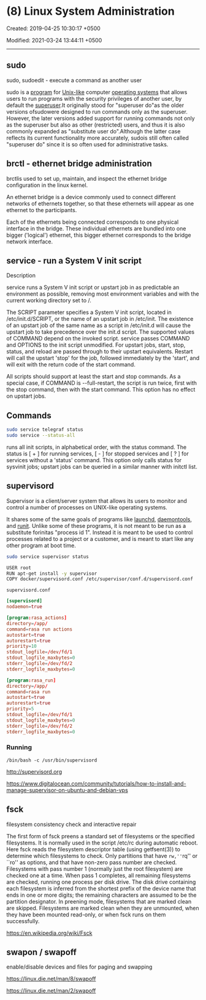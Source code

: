 # (8) Linux System Administration

Created: 2019-04-25 10:30:17 +0500

Modified: 2021-03-24 13:44:11 +0500

---

## sudo

sudo, sudoedit - execute a command as another user

sudo is a [program](https://en.wikipedia.org/wiki/Computer_program) for [Unix-like](https://en.wikipedia.org/wiki/Unix-like) computer [operating systems](https://en.wikipedia.org/wiki/Operating_system) that allows users to run programs with the security privileges of another user, by default the [superuser](https://en.wikipedia.org/wiki/Superuser).It originally stood for "superuser do"as the older versions ofsudowere designed to run commands only as the superuser. However, the later versions added support for running commands not only as the superuser but also as other (restricted) users, and thus it is also commonly expanded as "substitute user do".Although the latter case reflects its current functionality more accurately, sudois still often called "superuser do" since it is so often used for administrative tasks.

## brctl - ethernet bridge administration

brctlis used to set up, maintain, and inspect the ethernet bridge configuration in the linux kernel.

An ethernet bridge is a device commonly used to connect different networks of ethernets together, so that these ethernets will appear as one ethernet to the participants.

Each of the ethernets being connected corresponds to one physical interface in the bridge. These individual ethernets are bundled into one bigger ('logical') ethernet, this bigger ethernet corresponds to the bridge network interface.

## service - run a System V init script

Description

service runs a System V init script or upstart job in as predictable an environment as possible, removing most environment variables and with the current working directory set to /.

The SCRIPT parameter specifies a System V init script, located in /etc/init.d/SCRIPT, or the name of an upstart job in /etc/init. The existence of an upstart job of the same name as a script in /etc/init.d will cause the upstart job to take precedence over the init.d script. The supported values of COMMAND depend on the invoked script. service passes COMMAND and OPTIONS to the init script unmodified. For upstart jobs, start, stop, status, and reload are passed through to their upstart equivalents. Restart will call the upstart 'stop' for the job, followed immediately by the 'start', and will exit with the return code of the start command.

All scripts should support at least the start and stop commands. As a special case, if COMMAND is --full-restart, the script is run twice, first with the stop command, then with the start command. This option has no effect on upstart jobs.

## Commands

```bash
sudo service telegraf status
sudo service --status-all
```

runs all init scripts, in alphabetical order, with the status command. The status is [ + ] for running services, [ - ] for stopped services and [ ? ] for services without a 'status' command. This option only calls status for sysvinit jobs; upstart jobs can be queried in a similar manner with initctl list.

## supervisord

Supervisor is a client/server system that allows its users to monitor and control a number of processes on UNIX-like operating systems.

It shares some of the same goals of programs like [launchd](http://supervisord.org/glossary.html#term-launchd), [daemontools](http://supervisord.org/glossary.html#term-daemontools), and [runit](http://supervisord.org/glossary.html#term-runit). Unlike some of these programs, it is not meant to be run as a substitute forinitas "process id 1". Instead it is meant to be used to control processes related to a project or a customer, and is meant to start like any other program at boot time.

```bash
sudo service supervisor status

USER root
RUN apt-get install -y supervisor
COPY docker/supervisord.conf /etc/supervisor/conf.d/supervisord.conf
```

`supervisord.conf`
```toml
[supervisord]
nodaemon=true

[program:rasa_actions]
directory=/app/
command=rasa run actions
autostart=true
autorestart=true
priority=10
stdout_logfile=/dev/fd/1
stdout_logfile_maxbytes=0
stderr_logfile=/dev/fd/2
stderr_logfile_maxbytes=0

[program:rasa_run]
directory=/app/
command=rasa run
autostart=true
autorestart=true
priority=5
stdout_logfile=/dev/fd/1
stdout_logfile_maxbytes=0
stderr_logfile=/dev/fd/2
stderr_logfile_maxbytes=0
```

### Running

`/bin/bash -c /usr/bin/supervisord`

<http://supervisord.org>

<https://www.digitalocean.com/community/tutorials/how-to-install-and-manage-supervisor-on-ubuntu-and-debian-vps>

## fsck

filesystem consistency check and interactive repair

The first form of fsck preens a standard set of filesystems or the specified filesystems. It is normally used in the script /etc/rc during automatic reboot. Here fsck reads the filesystem descriptor table (using getfsent(3)) to determine which filesystems to check. Only partitions that have ``rw,''``rq'' or ``ro'' as options, and that have non-zero pass number are checked. Filesystems with pass number 1 (normally just the root filesystem) are checked one at a time. When pass 1 completes, all remaining filesystems are checked, running one process per disk drive. The disk drive containing each filesystem is inferred from the shortest prefix of the device name that ends in one or more digits; the remaining characters are assumed to be the partition designator. In preening mode, filesystems that are marked clean are skipped. Filesystems are marked clean when they are unmounted, when they have been mounted read-only, or when fsck runs on them successfully.

<https://en.wikipedia.org/wiki/Fsck>

## swapon / swapoff

enable/disable devices and files for paging and swapping

<https://linux.die.net/man/8/swapoff>

<https://linux.die.net/man/2/swapoff>
